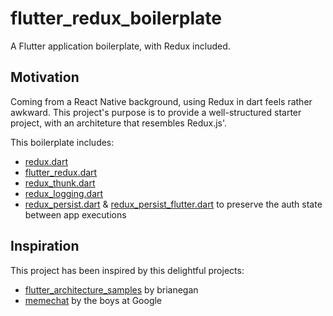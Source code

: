 # flutter_redux_boilerplate

A Flutter application boilerplate, with Redux included.

## Motivation

Coming from a React Native background, using Redux in dart feels rather awkward. This project's purpose is to provide a well-structured starter project, with an architeture that resembles Redux.js'.

This boilerplate includes:

* [redux.dart](https://pub.dartlang.org/packages/redux)
* [flutter_redux.dart](https://pub.dartlang.org/packages/flutter_redux)
* [redux_thunk.dart](https://pub.dartlang.org/packages/redux_thunk)
* [redux_logging.dart](https://pub.dartlang.org/packages/redux_logging)
* [redux_persist.dart](https://pub.dartlang.org/packages/redux_persist) & [redux_persist_flutter.dart](https://pub.dartlang.org/packages/redux_persist_flutter) to preserve the auth state between app executions

## Inspiration

This project has been inspired by this delightful projects:

* [flutter_architecture_samples](https://github.com/brianegan/flutter_architecture_samples/blob/master/example/redux) by brianegan
* [memechat](https://github.com/efortuna/memechat/tree/master) by the boys at Google